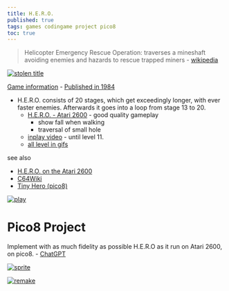 ```yaml
---
title: H.E.R.O.
published: true
tags: games codingame project pico8
toc: true
---
```

> Helicopter Emergency Rescue Operation: traverses a mineshaft avoiding enemies and hazards to rescue trapped miners - [wikipedia](https://en.wikipedia.org/wiki/H.E.R.O._(video_game)) 

<link rel="shortcut icon" href="https://images-eu.ssl-images-amazon.com/images/I/71Lqot%2BuFqL._AC_UL160_SR160,160_.jpg" type="image/x-icon" />

[![stolen title](https://kollektivet.nu/hero/images/logo_big.png)](https://kollektivet.nu/hero/)

[Game information](http://www.hardcoregaming101.net/hero/) - [Published in 1984](https://www.youtube.com/shorts/V9TvHkxKCZ4)  
- H.E.R.O. consists of 20 stages, which get exceedingly longer, with ever faster enemies. Afterwards it goes into a loop from stage 13 to 20.
	- [H.E.R.O. - Atari 2600](https://www.youtube.com/watch?v=_Jhojj0T8kw) - good quality gameplay
    	- show fall when walking
        - traversal of small hole
	- [inplay video](https://www.youtube.com/watch?v=kJyJ8Y9CiZE) - until level 11.
    - [all level in gifs](https://gamefaqs.gamespot.com/c64/572657-hero/faqs)

see also
- [H.E.R.O. on the Atari 2600](https://www.youtube.com/shorts/eps_mrkCHWY)
- [C64Wiki](https://www.c64-wiki.com/wiki/H.E.R.O._Helicopter_Emergency_Rescue_Operation)
- [Tiny Hero (pico8)](https://www.lexaloffle.com/bbs/?tid=43336)

[![play](https://upload.wikimedia.org/wikipedia/en/9/9e/Hero-Atari2600-gameplay.gif)](https://en.wikipedia.org/wiki/H.E.R.O._(video_game))

# Pico8 Project

Implement with as much fidelity as possible H.E.R.O as it run on Atari 2600, on pico8. - [ChatGPT](https://chatgpt.com/share/68b44c12-0a5c-800d-a3da-c724b1558c63)

[![sprite](https://media.invisioncic.com/r322239/monthly_2019_08/Roderick-new.gif.813f6fe72aaada7239429a1f87b11725.gif)](https://forums.atariage.com/topic/285756-hero-sprite-hack/page/3/)

[![remake](https://kollektivet.nu/hero/images/hero.gif)](https://kollektivet.nu/hero/)
